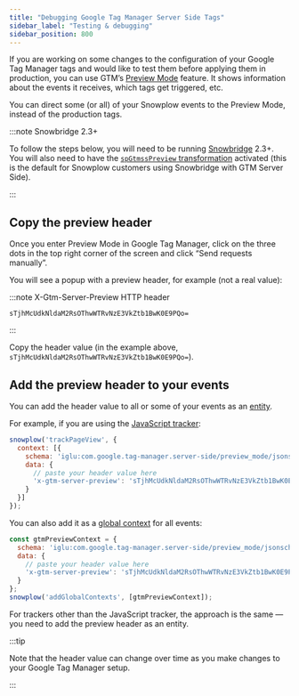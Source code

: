 ```yaml
---
title: "Debugging Google Tag Manager Server Side Tags"
sidebar_label: "Testing & debugging"
sidebar_position: 800
---
```


If you are working on some changes to the configuration of your Google Tag Manager tags and would like to test them before applying them in production, you can use GTM’s [Preview Mode](https://developers.google.com/tag-platform/tag-manager/server-side/debug) feature. It shows information about the events it receives, which tags get triggered, etc.

You can direct some (or all) of your Snowplow events to the Preview Mode, instead of the production tags.

:::note Snowbridge 2.3+

To follow the steps below, you will need to be running [Snowbridge](/docs/api-reference/snowbridge/index.md) 2.3+. You will also need to have the [`spGtmssPreview` transformation](/docs/destinations/forwarding-events/snowbridge/configuration/transformations/builtin/spGtmssPreview.md) activated (this is the default for Snowplow customers using Snowbridge with GTM Server Side).

:::

## Copy the preview header

Once you enter Preview Mode in Google Tag Manager, click on the three dots in the top right corner of the screen and click “Send requests manually”.

You will see a popup with a preview header, for example (not a real value):

:::note X-Gtm-Server-Preview HTTP header

```
sTjhMcUdkNldaM2RsOThwWTRvNzE3VkZtb1BwK0E9PQo=
```

:::

Copy the header value (in the example above, `sTjhMcUdkNldaM2RsOThwWTRvNzE3VkZtb1BwK0E9PQo=`).

## Add the preview header to your events

You can add the header value to all or some of your events as an [entity](/docs/fundamentals/entities/index.md).

For example, if you are using the [JavaScript tracker](/docs/sources/trackers/web-trackers/index.md):

```javascript
snowplow('trackPageView', {
  context: [{
    schema: 'iglu:com.google.tag-manager.server-side/preview_mode/jsonschema/1-0-0',
    data: {
      // paste your header value here
      'x-gtm-server-preview': 'sTjhMcUdkNldaM2RsOThwWTRvNzE3VkZtb1BwK0E9PQo='
    }
  }]
});
```

You can also add it as a [global context](/docs/sources/trackers/web-trackers/custom-tracking-using-schemas/global-context/index.md) for all events:

```javascript
const gtmPreviewContext = {
  schema: 'iglu:com.google.tag-manager.server-side/preview_mode/jsonschema/1-0-0',
  data: {
    // paste your header value here
    'x-gtm-server-preview': 'sTjhMcUdkNldaM2RsOThwWTRvNzE3VkZtb1BwK0E9PQo='
  }
};
snowplow('addGlobalContexts', [gtmPreviewContext]);
```

For trackers other than the JavaScript tracker, the approach is the same — you need to add the preview header as an entity.

:::tip

Note that the header value can change over time as you make changes to your Google Tag Manager setup.

:::
